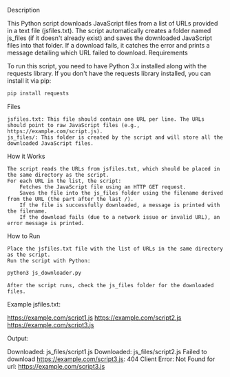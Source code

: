 Description

This Python script downloads JavaScript files from a list of URLs provided in a text file (jsfiles.txt). The script automatically creates a folder named js_files (if it doesn't already exist) and saves the downloaded JavaScript files into that folder. If a download fails, it catches the error and prints a message detailing which URL failed to download.
Requirements

To run this script, you need to have Python 3.x installed along with the requests library. If you don't have the requests library installed, you can install it via pip:

```bash
pip install requests
```

Files

    jsfiles.txt: This file should contain one URL per line. The URLs should point to raw JavaScript files (e.g., https://example.com/script.js).
    js_files/: This folder is created by the script and will store all the downloaded JavaScript files.

How it Works

    The script reads the URLs from jsfiles.txt, which should be placed in the same directory as the script.
    For each URL in the list, the script:
        Fetches the JavaScript file using an HTTP GET request.
        Saves the file into the js_files folder using the filename derived from the URL (the part after the last /).
        If the file is successfully downloaded, a message is printed with the filename.
        If the download fails (due to a network issue or invalid URL), an error message is printed.

How to Run

    Place the jsfiles.txt file with the list of URLs in the same directory as the script.
    Run the script with Python:
    
```bash
python3 js_downloader.py
```

    After the script runs, check the js_files folder for the downloaded files.

Example
jsfiles.txt:

https://example.com/script1.js
https://example.com/script2.js
https://example.com/script3.js

Output:

Downloaded: js_files/script1.js
Downloaded: js_files/script2.js
Failed to download https://example.com/script3.js: 404 Client Error: Not Found for url: https://example.com/script3.js
